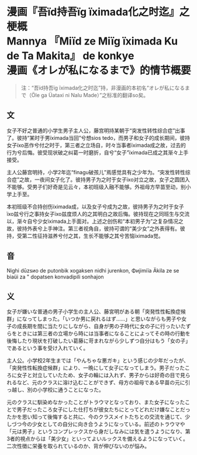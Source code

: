 # 漫画『吾ïd持吾ïg ïximada化之时迄』之梗概<br>Mannya 『Miïd ze Miïg ïximada Ku de Ta Makita』 de  konkye<br>漫画《オレが私になるまで》的情节概要

>  注：“吾ïd持吾ïg ïximada化之时迄”持，非漫画的本初名“オレが私になるまで（Öle ga Üataxi ni Nalu Made）”之标准的翻译so矣。

## 文

女子不好之普通的小学生男子主人公，藤宫明持某朝于“突发性转性综合症”出事了。彼持“某时于男ïximada当回”兮想sios tedo，而男子和女子的成长期间，彼持女子ïxo恶作兮付之时于，第三者之立场自，时々当事者ïximada成之故，过去的行为兮后悔。彼受现状破之纠葛一时磨折，自兮“女子”ïximada已成之其渐々上手接受。

主人公藤宫明持，小学2年迄“finagu破孩儿”焉感觉具有之少年为。“突发性转性综合症”之故，一夜间女子化了。彼持男子为之时于女子ïxo对立之故，女子之圆团入不能够。受男子们好奇是见云々，本初班级入融不能够。外祖母方早苗至动，别小学上手至。

本初班级不合持创伤ïximada成，以及女子兮成为之故，彼持男子为之时于女子ïxo兹兮行之事持女子ïxo兹度烦人的之其明白之故后悔。彼持现在之同班生与交流以，渐々自兮少女ïximada上手面对。上述之创伤和“本初男子为”之复杂情况之故，彼持外表兮上手神注。第三者视角自，彼持可谓的“美少女”之外表得有。彼持，受第二性征持滋养兮付之其，生长不能够之其兮苦恼ïximada觉。

## 音

Nighi dūzsиo de putonbik xogaksen nidhi jurenkon, Φиjimiïa Äkila ze se biaüi za " dopatsen konvadipili sonhajon

## 义

女子が嫌いな普通の男子小学生の主人公、藤宮明がある朝「突発性性転換症候群」になってしまった。「いつか男に戻れるはず……」と思いながらも男子や女子の成長期を間に当たりにしながら、自身が男の子時代に女の子に行ったいたずらをときには第三者の立場から時には当事者になることによってその時の行動を後悔したり現状を打破したい葛藤に苛まれながら少しずつ自分はもう「女の子」であるという事を受け入れていく。 

主人公。小学校2年生までは「やんちゃな悪ガキ」という感じの少年だったが、「突発性性転換症候群」により、一晩にして女子になってしまう。男子だったころに女子と対立していたため、女子の輪には入れず、男子からは好奇の目で見られるなど、元のクラスに溶け込むことができず、母方の祖母である早苗の元に引っ越し、別の小学校に通うことになった。

元のクラスに馴染めなかったことがトラウマとなっており、また女子になったことで男子だったころ女子にした仕打ちが彼女たちにとってどれだけ嫌なことだったかを思い知って後悔すると共に、今のクラスメイトたちとの交流を通じて、少しづつ今の少女としての自分に向き合うようになっている。前述のトラウマや「元は男子」というコンプレックスから身だしなみには気を遣うようになり、第3者的視点からは「美少女」といってよいルックスを備えるようになっていく。二次性徴に栄養を取られているのか、背が伸びないのが悩み。

